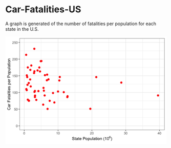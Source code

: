 # Car-Fatalities-US

A graph is generated of the number of fatalities per population for each state in the U.S.

![Fatalities per Population](fatalities.per.population.us.png)